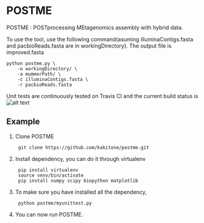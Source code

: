 # POSTME
POSTME : POSTprocessing MEtagenomics assembly with hybrid data.

To use the tool, use the following command(asuming illuminaContigs.fasta and pacbioReads.fasta are in workingDirectory). The output file is improved.fasta

    python postme.py \
        -o workingDirectory/ \
        -a mummerPath/ \
        -c illuminaContigs.fasta \
        -r pacbioReads.fasta

Unit tests are continuously tested on Travis CI and the current build status is  
![alt text](https://travis-ci.org/kakitone/postme.svg?branch=master "Current build status")

## Example
1. Clone POSTME

        git clone https://github.com/kakitone/postme.git

2. Install dependency, you can do it through virtualenv
    
        pip install virtualenv
        source venv/bin/activate
        pip install numpy scipy biopython matplotlib
    
3. To make sure you have installed all the dependency,

        python postme/myunittest.py

4. You can now run POSTME.
